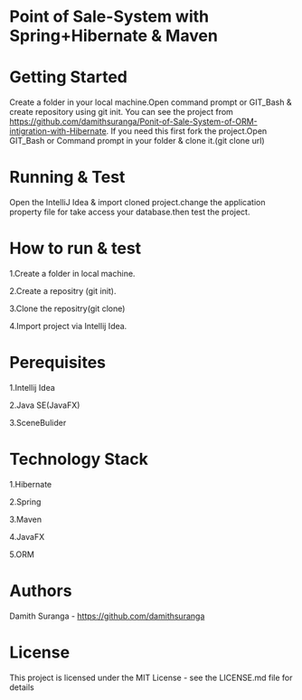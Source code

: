 Point of Sale-System with Spring+Hibernate & Maven
=====


Getting Started
====

Create a folder in your local machine.Open command prompt or GIT_Bash & create repository using git init.
You can see the project from https://github.com/damithsuranga/Ponit-of-Sale-System-of-ORM-intigration-with-Hibernate. If you need this first fork the project.Open GIT_Bash or Command prompt in your folder & clone it.(git clone url)

Running & Test
========

Open the IntelliJ Idea & import cloned project.change the application property file for take access your database.then test the project.

How to run & test 
========
 
1.Create a folder in local machine.

2.Create a repositry (git init).

3.Clone the repositry(git clone)

4.Import project via Intellij Idea.

Perequisites
=====

1.Intellij Idea

2.Java SE(JavaFX)

3.SceneBulider

Technology Stack
==============

1.Hibernate

2.Spring

3.Maven

4.JavaFX

5.ORM

Authors
=============

Damith Suranga - https://github.com/damithsuranga

License
============

This project is licensed under the MIT License - see the LICENSE.md file for details

